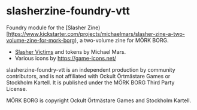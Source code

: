 # slasherzine-foundry-vtt

Foundry module for the [Slasher Zine)[https://www.kickstarter.com/projects/michaelmars/slasher-zine-a-two-volume-zine-for-mork-borg), a two-volume zine for MÖRK BORG.

- [Slasher Victims](https://itch.io/jam/slasher-jam/rate/1217165) and tokens by Michael Mars.
- Various icons by https://game-icons.net/

slasherzine-foundry-vtt is an independent production by community contributors, and is not affiliated with Ockult Örtmästare Games or Stockholm Kartell. It is published under the MÖRK BORG Third Party License.

MÖRK BORG is copyright Ockult Örtmästare Games and Stockholm Kartell.
